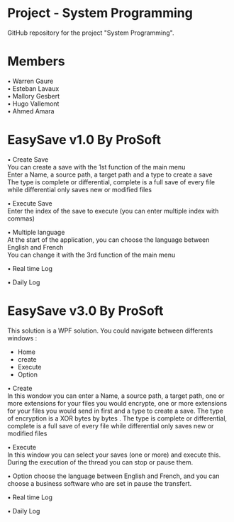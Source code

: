    # Project - System Programming
GitHub repository for the project "System Programming".

# Members
• Warren Gaure  
• Esteban Lavaux  
• Mallory Gesbert  
• Hugo Vallemont  
• Ahmed Amara  


# EasySave v1.0 By ProSoft

• Create Save  
You can create a save with the 1st function of the main menu  
Enter a Name, a source path, a target path and a type to create a save  
The type is complete or differential, complete is a full save of every file while differential only saves new or modified files  

• Execute Save  
Enter the index of the save to execute (you can enter multiple index with commas)  

• Multiple language  
At the start of the application, you can choose the language between English and French  
You can change it with the 3rd function of the main menu  

• Real time Log  

• Daily Log  

# EasySave v3.0 By ProSoft

This solution is a WPF solution. You could navigate between differents windows :
   - Home
   - create
   - Execute
   - Option
 
• Create   
In this wondow you can enter a Name, a source path, a target path, one or more extensions for your files you would encrypte, one or more extensions for your files you would send in first and a type to create a save.
The type of encryption is a XOR bytes by bytes .
The type is complete or differential, complete is a full save of every file while differential only saves new or modified files  

• Execute   
In this window you can select your saves (one or more) and execute this. During the execution of the thread you can stop or pause them.

• Option
 choose the language between English and French, and you can choose a business software who are set in pause the transfert.

• Real time Log  

• Daily Log  
